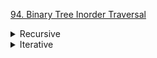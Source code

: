 [94. Binary Tree Inorder Traversal ](https://leetcode.com/problems/binary-tree-inorder-traversal/)

<details>
<summary> Recursive </summary>

```cpp
class Solution {
public:
    vector<int> inorderTraversal(TreeNode* root) {
      vector<int> ans;
      
      auto inOrder = [&](const auto& self, TreeNode* head) -> void {
        if (head == nullptr) return;
        self(self, head -> left);
        ans.push_back(head -> val);
        self(self, head -> right);
      };
      
      inOrder(inOrder, root);
      return ans;
        
    }
};
```
</details>


<details> 
<summary> Iterative </summary>

```cpp
class Solution {
  public:
  vector<int> inorderTraversal(TreeNode* root) {
    vector<int> ans;
    stack<TreeNode*> st;

    while (root != nullptr or !st.empty()) {
      while (root != nullptr) {
        st.push(root); 
        root = root -> left;
      }

      root = st.top(); 
      st.pop();
      ans.push_back(root -> val);

      root = root -> right;
    }

    return ans;
  }
};
```
</details>
